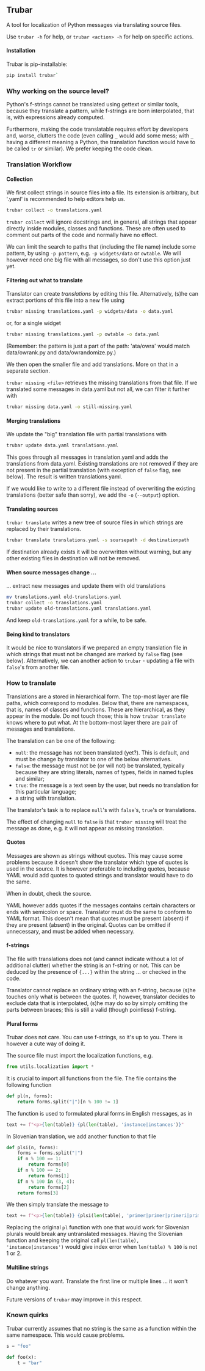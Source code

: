 ## Trubar

A tool for localization of Python messages via translating source files.

Use `trubar -h` for help, or `trubar <action> -h` for help on specific actions.

#### Installation

Trubar is pip-installable:

```sh
pip install trubar`
```

### Why working on the source level?

Python's f-strings cannot be translated using gettext or similar tools, because they translate a pattern, while f-strings are born interpolated, that is, with expressions already computed.

Furthermore, making the code translatable requires effort by developers and, worse, clutters the code (even calling `_` would add some mess; with `_` having a different meaning a Python, the translation function would have to be called `tr` or similar). We prefer keeping the code clean.

### Translation Workflow

#### Collection

We first collect strings in source files into a file. Its extension is arbitrary, but '.yaml' is recommended to help editors help us.

```sh
trubar collect -o translations.yaml
```

`trubar collect` will ignore docstrings and, in general, all strings that appear directly inside modules, classes and functions. These are often used to comment out parts of the code and normally have no effect.

We can limit the search to paths that (including the file name) include some pattern, by using `-p pattern`, e.g. `-p widgets/data` or `owtable`. We will however need one big file with all messages, so don't use this option just yet.

#### Filtering out what to translate

Translator can create *translations* by editing this file. Alternatively, (s)he can extract portions of this file into a new file using

```sh
trubar missing translations.yaml -p widgets/data -o data.yaml
```

or, for a single widget

```sh
trubar missing translations.yaml -p owtable -o data.yaml
```

(Remember: the pattern is just a part of the path: 'ata/owra' would match data/owrank.py and data/owrandomize.py.)

We then open the smaller file and add translations. More on that in a separate section.

`trubar missing <file>` retrieves the missing translations from that file. If we translated some messages in data.yaml but not all, we can filter it further with

```sh
trubar missing data.yaml -o still-missing.yaml
```

#### Merging translations

We update the "big" translation file with partial translations with

```sh
trubar update data.yaml translations.yaml
```

This goes through all messages in translation.yaml and adds the translations from data.yaml. Existing translations are not removed if they are not present in the partial translation (with exception of `false` flag, see below). The result is written translations.yaml.

If we would like to write to a different file instead of overwriting the existing translations (better safe than sorry), we add the `-o` (`--output`) option.

#### Translating sources

`trubar translate` writes a new tree of source files in which strings are replaced by their translations.

```sh
trubar translate translations.yaml -s soursepath -d destinationpath
```

If destination already exists it will be overwritten without warning, but any other existing files in destination will not be removed.

#### When source messages change ...

... extract new messages and update them with old translations

```sh
mv translations.yaml old-translations.yaml
trubar collect -o translations.yaml
trubar update old-translations.yaml translations.yaml
```

And keep `old-translations.yaml` for a while, to be safe.

#### Being kind to translators

It would be nice to translators if we prepared an empty translation file in which strings that must not be changed are marked by `false` flag (see below). Alternatively, we can another action to `trubar` - updating a file with `false`'s from another file.

### How to translate

Translations are a stored in hierarchical form. The top-most layer are file paths, which correspond to modules. Below that, there are namespaces, that is, names of classes and functions. These are hierarchical, as they appear in the module. Do not touch those; this is how `trubar translate` knows where to put what. At the bottom-most layer there are pair of messages and translations.

The translation can be one of the following:

- `null`: the message has not been translated (yet?). This is default, and must be change by translator to one of the below alternatives.
- `false`: the message must not be (or will not) be translated, typically because they are string literals, names of types, fields in named tuples and similar;
- `true`: the message is a text seen by the user, but needs no translation for this particular language;
- a string with translation.

The translator's task is to replace `null`'s with `false`'s, `true`'s or translations.

The effect of changing `null` to `false` is that `trubar missing` will treat the message as done, e.g. it will not appear as missing translation.

#### Quotes

Messages are shown as strings without quotes. This may cause some problems because it doesn't show the translator which type of quotes is used in the source. It is however preferable to including quotes, because YAML would add quotes to quoted strings and translator would have to do the same.

When in doubt, check the source.

YAML however adds quotes if the messages contains certain characters or ends with semicolon or space. Translator must do the same to conform to YAML format. This doesn't mean that quotes must be present (absent) if they are present (absent) in the original. Quotes can be omitted if unnecessary, and must be added when necessary.

#### f-strings

The file with translations does not (and cannot indicate without a lot of additional clutter) whether the string is an f-string or not. This can be deduced by the presence of `{...}` within the string ... or checked in the code.

Translator cannot replace an ordinary string with an f-string, because (s)he touches only what is between the quotes. If, however, translator decides to exclude data that is interpolated, (s)he may do so by simply omitting the parts between braces; this is still a valid (though pointless) f-string.

#### Plural forms

Trubar does not care. You can use f-strings, so it's up to you. There is however a cute way of doing it.

The source file must import the localization functions, e.g.

```python
from utils.localization import *
```

It is crucial to import all functions from the file. The file contains the following function

```python
def pl(n, forms):
    return forms.split("|")[n % 100 != 1]
```

The function is used to formulated plural forms in English messages, as in

```python
text += f"<p>{len(table)} {pl(len(table), 'instance|instances')}"
```

In Slovenian translation, we add another function to that file

```python
def plsi(n, forms):
    forms = forms.split("|")
    if n % 100 == 1:
        return forms[0]
    if n % 100 == 2:
        return forms[1]
    if n % 100 in (3, 4):
        return forms[2]
    return forms[3]
```

We then simply translate the message to

```python
text += f"<p>{len(table)} {plsi(len(table), 'primer|primer|primeri|primerov')}"
```

Replacing the original `pl` function with one that would work for Slovenian plurals would break any untranslated messages. Having the Slovenian function and keeping the original call `pl(len(table), 'instance|instances')` would give index error when `len(table) % 100` is not 1 or 2.

#### Multiline strings

Do whatever you want. Translate the first line or multiple lines ... it won't change anything.

Future versions of `trubar` may improve in this respect.

### Known quirks

Trubar currently assumes that no string is the same as a function within the same namespace. This would cause problems.

```python
s = "foo"

def foo(x):
    t = "bar"
```
